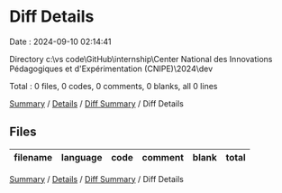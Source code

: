 # Diff Details

Date : 2024-09-10 02:14:41

Directory c:\\vs code\\GitHub\\internship\\Center National des Innovations Pédagogiques et d'Expérimentation (CNIPE)\\2024\\dev

Total : 0 files,  0 codes, 0 comments, 0 blanks, all 0 lines

[Summary](results.md) / [Details](details.md) / [Diff Summary](diff.md) / Diff Details

## Files
| filename | language | code | comment | blank | total |
| :--- | :--- | ---: | ---: | ---: | ---: |

[Summary](results.md) / [Details](details.md) / [Diff Summary](diff.md) / Diff Details